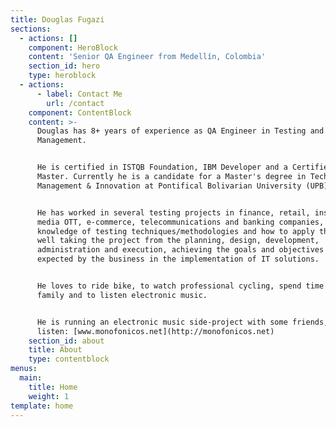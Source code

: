 ```yaml
---
title: Douglas Fugazi
sections:
  - actions: []
    component: HeroBlock
    content: 'Senior QA Engineer from Medellín, Colombia'
    section_id: hero
    type: heroblock
  - actions:
      - label: Contact Me
        url: /contact
    component: ContentBlock
    content: >-
      Douglas has 8+ years of experience as QA Engineer in Testing and Projects
      Management.  


      He is certified in ISTQB Foundation, IBM Developer and a Certified Scrum
      Master. Currently he is a candidate for a Master's degree in Technology
      Management & Innovation at Pontifical Bolivarian University (UPB). 


      He has worked in several testing projects in finance, retail, insurance,
      media OTT, e-commerce, telecommunications and banking companies, with
      knowledge of testing techniques/methodologies and how to apply them, as
      well taking the project from the planning, design, development,
      administration and execution, achieving the goals and objectives that are
      expected by the business in the implementation of IT solutions. 


      He loves to ride bike, to watch professional cycling, spend time with his
      family and to listen electronic music. 


      He is running an electronic music side-project with some friends, take a
      listen: [www.monofonicos.net](http://monofonicos.net)
    section_id: about
    title: About
    type: contentblock
menus:
  main:
    title: Home
    weight: 1
template: home
---
```


